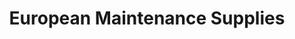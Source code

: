 ---
title: "European Maintenance Supplies"
url: /durham/european-maintenance-supplies/
shop: car parts
---